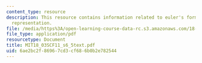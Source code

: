 ```yaml
---
content_type: resource
description: This resource contains information related to euler's formula and polar
  representation.
file: /media/https%3A/open-learning-course-data-rc.s3.amazonaws.com/18-03sc-differential-equations-fall-2011/6ae2bc2f86967cd3cf686b0b2e782544_MIT18_03SCF11_s6_5text.pdf
file_type: application/pdf
resourcetype: Document
title: MIT18_03SCF11_s6_5text.pdf
uid: 6ae2bc2f-8696-7cd3-cf68-6b0b2e782544
---
```

